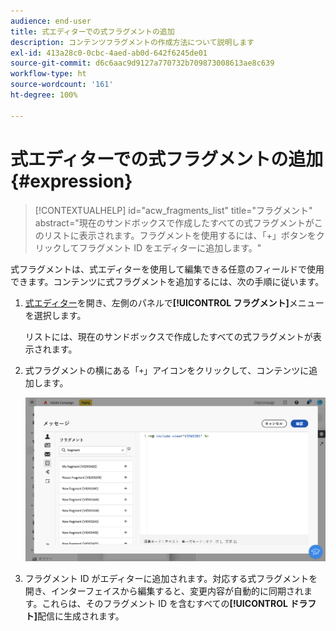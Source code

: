 ```yaml
---
audience: end-user
title: 式エディターでの式フラグメントの追加
description: コンテンツフラグメントの作成方法について説明します
exl-id: 413a28c0-0cbc-4aed-ab0d-642f6245de01
source-git-commit: d6c6aac9d9127a770732b709873008613ae8c639
workflow-type: ht
source-wordcount: '161'
ht-degree: 100%

---
```


# 式エディターでの式フラグメントの追加 {#expression}

>[!CONTEXTUALHELP]
>id="acw_fragments_list"
>title="フラグメント"
>abstract="現在のサンドボックスで作成したすべての式フラグメントがこのリストに表示されます。フラグメントを使用するには、「+」ボタンをクリックしてフラグメント ID をエディターに追加します。"

<!-- pas vu dans l'UI-->

式フラグメントは、式エディターを使用して編集できる任意のフィールドで使用できます。コンテンツに式フラグメントを追加するには、次の手順に従います。

1. [式エディター](../personalization/gs-personalization.md)を開き、左側のパネルで&#x200B;**[!UICONTROL フラグメント]**&#x200B;メニューを選択します。

   リストには、現在のサンドボックスで作成したすべての式フラグメントが表示されます。

1. 式フラグメントの横にある「`+`」アイコンをクリックして、コンテンツに追加します。

   ![「+」アイコンを使用した式フラグメントの追加を示すスクリーンショット](assets/fragment-add-expression.png)

1. フラグメント ID がエディターに追加されます。対応する式フラグメントを開き、インターフェイスから編集すると、変更内容が自動的に同期されます。これらは、そのフラグメント ID を含むすべての&#x200B;**[!UICONTROL ドラフト]**&#x200B;配信に生成されます。